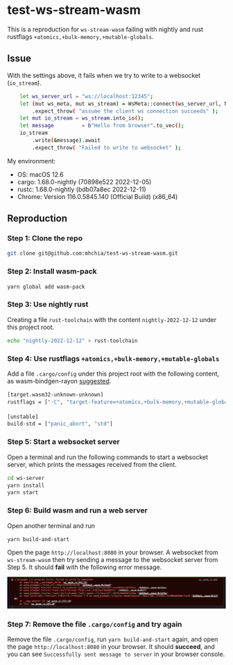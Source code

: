 # test-ws-stream-wasm

This is a reproduction for `ws-stream-wasm` failing with nightly and rust rustflags `+atomics,+bulk-memory,+mutable-globals`.

## Issue

With the settings above, it fails when we try to write to a websocket (`io_stream`).

```bash
    let ws_server_url = "ws://localhost:12345";
    let (mut ws_meta, mut ws_stream) = WsMeta::connect(ws_server_url, None ).await
        .expect_throw( "assume the client ws connection succeeds" );
    let mut io_stream = ws_stream.into_io();
    let message         = b"Hello from browser".to_vec();
	io_stream
        .write(&message).await
        .expect_throw( "Failed to write to websocket" );
```

My environment:
- OS: macOS 12.6
- cargo: 1.68.0-nightly (70898e522 2022-12-05)
- rustc: 1.68.0-nightly (bdb07a8ec 2022-12-11)
- Chrome: Version 116.0.5845.140 (Official Build) (x86_64)

## Reproduction

### Step 1: Clone the repo
```bash
git clone git@github.com:mhchia/test-ws-stream-wasm.git
```

### Step 2: Install wasm-pack
```bash
yarn global add wasm-pack
```

### Step 3: Use nightly rust
Creating a file `rust-toolchain` with the content `nightly-2022-12-12` under this project root.
```bash
echo "nightly-2022-12-12" > rust-toolchain
```

### Step 4: Use rustflags `+atomics,+bulk-memory,+mutable-globals`

Add a file `.cargo/config` under this project root with the following content, as wasm-bindgen-rayon [suggested](https://github.com/GoogleChromeLabs/wasm-bindgen-rayon#using-config-files).

```bash
[target.wasm32-unknown-unknown]
rustflags = ["-C", "target-feature=+atomics,+bulk-memory,+mutable-globals"]

[unstable]
build-std = ["panic_abort", "std"]
```

### Step 5: Start a websocket server
Open a terminal and run the following commands to start a websocket server, which prints the messages received from the client.

```bash
cd ws-server
yarn install
yarn start
```

### Step 6: Build wasm and run a web server
Open another terminal and run

```bash
yarn build-and-start
```

Open the page `http://localhost:8080` in your browser. A websocket from `ws-stream-wasm` then try sending a message to the websocket server from Step 5. It should **fail** with the following error message.

![Alt text](image.png)

### Step 7: Remove the file `.cargo/config` and try again
Remove the file `.cargo/config`, run `yarn build-and-start` again, and open the page `http://localhost:8080` in your browser. It should **succeed**, and you can see `Successfully sent message to server` in your browser console.
